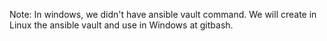 

Note: In windows, we didn't have ansible vault command. We will create in Linux the ansible vault and use in Windows at gitbash.